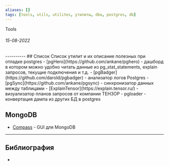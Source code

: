 ```yaml
---
aliases: []
tags: [tools, utils, utilites, утилиты, dba, postgres, db]
---
```

Tools
<h6>15-08-2022</h6>
----------
## Список
Список утилит и их описание полезных при отладке postgres
- [pgHero](https://github.com/ankane/pghero) - дашборд в котором можно удобно читать данные из pg_stat_statements, explain запросов, текущие подключения и т.д.
- [pgBadger](https://github.com/darold/pgbadger) - анализатор логов Postgres
- [pgSync](https://github.com/ankane/pgsync) - синхронизатор данных между таблицами 
- [ExplainTensor](https://explain.tensor.ru/) - визуализатор планов запросов от компании ТЕНЗОР
- pgloader - конвертация дампа из других БД в postgres


## MongoDB
-  [Compass](https://www.mongodb.com/try/download/compass) - GUI для MongoDB
---
## Библиография
- 
